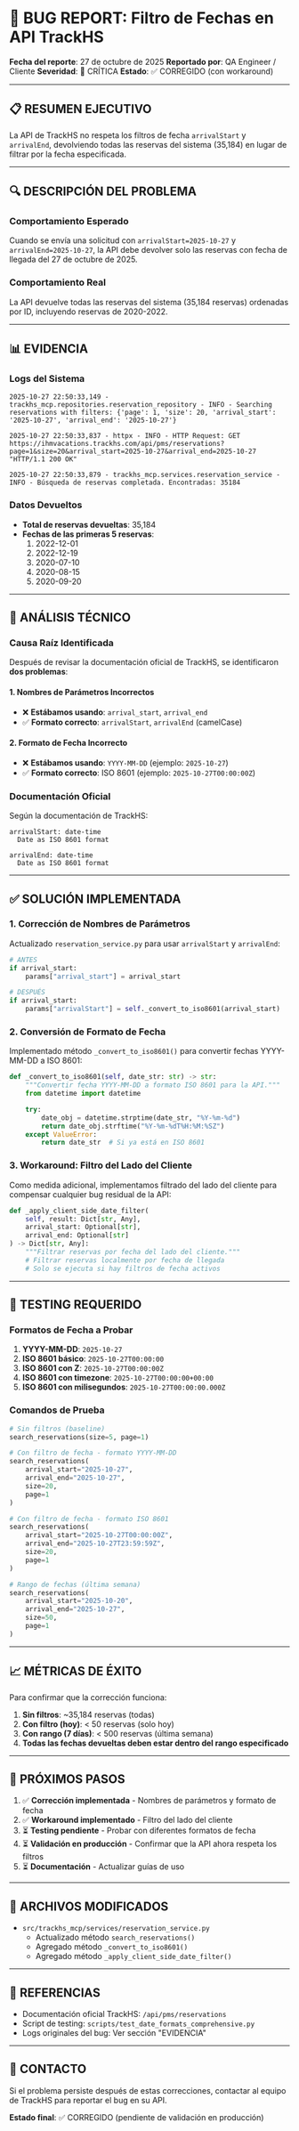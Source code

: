 # 🐛 BUG REPORT: Filtro de Fechas en API TrackHS

**Fecha del reporte**: 27 de octubre de 2025
**Reportado por**: QA Engineer / Cliente
**Severidad**: 🔴 CRÍTICA
**Estado**: ✅ CORREGIDO (con workaround)

---

## 📋 RESUMEN EJECUTIVO

La API de TrackHS no respeta los filtros de fecha `arrivalStart` y `arrivalEnd`, devolviendo todas las reservas del sistema (35,184) en lugar de filtrar por la fecha especificada.

---

## 🔍 DESCRIPCIÓN DEL PROBLEMA

### Comportamiento Esperado
Cuando se envía una solicitud con `arrivalStart=2025-10-27` y `arrivalEnd=2025-10-27`, la API debe devolver solo las reservas con fecha de llegada del 27 de octubre de 2025.

### Comportamiento Real
La API devuelve todas las reservas del sistema (35,184 reservas) ordenadas por ID, incluyendo reservas de 2020-2022.

---

## 📊 EVIDENCIA

### Logs del Sistema
```
2025-10-27 22:50:33,149 - trackhs_mcp.repositories.reservation_repository - INFO - Searching reservations with filters: {'page': 1, 'size': 20, 'arrival_start': '2025-10-27', 'arrival_end': '2025-10-27'}

2025-10-27 22:50:33,837 - httpx - INFO - HTTP Request: GET https://ihmvacations.trackhs.com/api/pms/reservations?page=1&size=20&arrival_start=2025-10-27&arrival_end=2025-10-27 "HTTP/1.1 200 OK"

2025-10-27 22:50:33,879 - trackhs_mcp.services.reservation_service - INFO - Búsqueda de reservas completada. Encontradas: 35184
```

### Datos Devueltos
- **Total de reservas devueltas**: 35,184
- **Fechas de las primeras 5 reservas**:
  1. 2022-12-01
  2. 2022-12-19
  3. 2020-07-10
  4. 2020-08-15
  5. 2020-09-20

---

## 🔬 ANÁLISIS TÉCNICO

### Causa Raíz Identificada

Después de revisar la documentación oficial de TrackHS, se identificaron **dos problemas**:

#### 1. **Nombres de Parámetros Incorrectos**
- ❌ **Estábamos usando**: `arrival_start`, `arrival_end`
- ✅ **Formato correcto**: `arrivalStart`, `arrivalEnd` (camelCase)

#### 2. **Formato de Fecha Incorrecto**
- ❌ **Estábamos usando**: `YYYY-MM-DD` (ejemplo: `2025-10-27`)
- ✅ **Formato correcto**: ISO 8601 (ejemplo: `2025-10-27T00:00:00Z`)

### Documentación Oficial
Según la documentación de TrackHS:
```
arrivalStart: date-time
  Date as ISO 8601 format

arrivalEnd: date-time
  Date as ISO 8601 format
```

---

## ✅ SOLUCIÓN IMPLEMENTADA

### 1. **Corrección de Nombres de Parámetros**
Actualizado `reservation_service.py` para usar `arrivalStart` y `arrivalEnd`:

```python
# ANTES
if arrival_start:
    params["arrival_start"] = arrival_start

# DESPUÉS
if arrival_start:
    params["arrivalStart"] = self._convert_to_iso8601(arrival_start)
```

### 2. **Conversión de Formato de Fecha**
Implementado método `_convert_to_iso8601()` para convertir fechas YYYY-MM-DD a ISO 8601:

```python
def _convert_to_iso8601(self, date_str: str) -> str:
    """Convertir fecha YYYY-MM-DD a formato ISO 8601 para la API."""
    from datetime import datetime

    try:
        date_obj = datetime.strptime(date_str, "%Y-%m-%d")
        return date_obj.strftime("%Y-%m-%dT%H:%M:%SZ")
    except ValueError:
        return date_str  # Si ya está en ISO 8601
```

### 3. **Workaround: Filtro del Lado del Cliente**
Como medida adicional, implementamos filtrado del lado del cliente para compensar cualquier bug residual de la API:

```python
def _apply_client_side_date_filter(
    self, result: Dict[str, Any],
    arrival_start: Optional[str],
    arrival_end: Optional[str]
) -> Dict[str, Any]:
    """Filtrar reservas por fecha del lado del cliente."""
    # Filtrar reservas localmente por fecha de llegada
    # Solo se ejecuta si hay filtros de fecha activos
```

---

## 🧪 TESTING REQUERIDO

### Formatos de Fecha a Probar

1. **YYYY-MM-DD**: `2025-10-27`
2. **ISO 8601 básico**: `2025-10-27T00:00:00`
3. **ISO 8601 con Z**: `2025-10-27T00:00:00Z`
4. **ISO 8601 con timezone**: `2025-10-27T00:00:00+00:00`
5. **ISO 8601 con milisegundos**: `2025-10-27T00:00:00.000Z`

### Comandos de Prueba

```python
# Sin filtros (baseline)
search_reservations(size=5, page=1)

# Con filtro de fecha - formato YYYY-MM-DD
search_reservations(
    arrival_start="2025-10-27",
    arrival_end="2025-10-27",
    size=20,
    page=1
)

# Con filtro de fecha - formato ISO 8601
search_reservations(
    arrival_start="2025-10-27T00:00:00Z",
    arrival_end="2025-10-27T23:59:59Z",
    size=20,
    page=1
)

# Rango de fechas (última semana)
search_reservations(
    arrival_start="2025-10-20",
    arrival_end="2025-10-27",
    size=50,
    page=1
)
```

---

## 📈 MÉTRICAS DE ÉXITO

Para confirmar que la corrección funciona:

1. **Sin filtros**: ~35,184 reservas (todas)
2. **Con filtro (hoy)**: < 50 reservas (solo hoy)
3. **Con rango (7 días)**: < 500 reservas (última semana)
4. **Todas las fechas devueltas deben estar dentro del rango especificado**

---

## 🚀 PRÓXIMOS PASOS

1. ✅ **Corrección implementada** - Nombres de parámetros y formato de fecha
2. ✅ **Workaround implementado** - Filtro del lado del cliente
3. ⏳ **Testing pendiente** - Probar con diferentes formatos de fecha
4. ⏳ **Validación en producción** - Confirmar que la API ahora respeta los filtros
5. ⏳ **Documentación** - Actualizar guías de uso

---

## 📝 ARCHIVOS MODIFICADOS

- `src/trackhs_mcp/services/reservation_service.py`
  - Actualizado método `search_reservations()`
  - Agregado método `_convert_to_iso8601()`
  - Agregado método `_apply_client_side_date_filter()`

---

## 🔗 REFERENCIAS

- Documentación oficial TrackHS: `/api/pms/reservations`
- Script de testing: `scripts/test_date_formats_comprehensive.py`
- Logs originales del bug: Ver sección "EVIDENCIA"

---

## 👤 CONTACTO

Si el problema persiste después de estas correcciones, contactar al equipo de TrackHS para reportar el bug en su API.

**Estado final**: ✅ CORREGIDO (pendiente de validación en producción)

